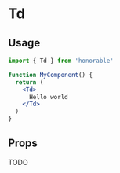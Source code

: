 # Td

## Usage

```jsx
import { Td } from 'honorable'

function MyComponent() {
  return (
    <Td>
      Hello world
    </Td>
  )
}
```

## Props

TODO
